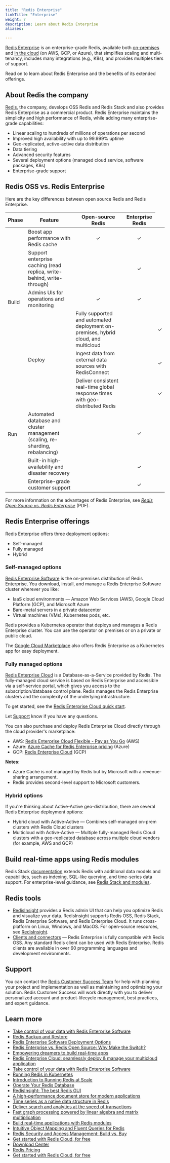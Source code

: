 ```yaml
---
title: "Redis Enterprise"
linkTitle: "Enterprise"
weight: 7
description: Learn about Redis Enterprise
aliases:

---
```


[Redis Enterprise]() is an enterprise-grade Redis, available both [on-premises](https://redis.com/redis-enterprise-software/overview/) and [in the cloud](https://redis.com/try-free/) (on AWS, GCP, or Azure), that simplifies scaling and multi-tenancy, includes many integrations (e.g., K8s), and provides multiples tiers of support.

Read on to learn about Redis Enterprise and the benefits of its extended offerings.

## About Redis the company

[Redis](https://redis.com/), the company, develops OSS Redis and Redis Stack and also provides Redis Enterprise as a commercial product. Redis Enterprise maintains the simplicity and high performance of Redis, while adding many enterprise-grade capabilities: 

* Linear scaling to hundreds of millions of operations per second
* Improved high availability with up to 99.999% uptime
* Geo-replicated, active-active data distribution
* Data tiering
* Advanced security features
* Several deployment options (managed cloud service, software packages, K8s)
* Enterprise-grade support

## Redis OSS vs. Redis Enterprise

Here are the key differences between open source Redis and Redis Enterprise.

<table>
  <thead>
    <tr>
      <th>Phase</th>
      <th>Feature</th>
      <th>Open-source Redis</th>
      <th>Enterprise Redis</th>
    </tr>
  </thead>
  <tbody>
    <tr>
      <td rowspan=5>Build</td>
      <td>Boost app performance with Redis cache</td>
      <td style="text-align:center">&check;</td>
      <td style="text-align:center">&check;</td>
    </tr>
    <tr>
      <td>Support enterprise caching (read replica, write-behind, write-through)</td>
      <td> </td>
      <td style="text-align:center">&check;</td>
    </tr>
    <tr>
      <td>Admins UIs for operations and monitoring</td>
      <td style="text-align:center">&check;</td>
      <td style="text-align:center">&check;</td>
    </tr>
    <tr>
      <td rowspan=3>Deploy</td>
      <td>Fully supported and automated deployment on-premises, hybrid cloud, and multicloud</td>
      <td> </td>
      <td style="text-align:center">&check;</td>
    </tr>
    <tr>
      <td>Ingest data from external data sources with RedisConnect</td>
      <td> </td>
      <td style="text-align:center">&check;</td>
    </tr>
    <tr>
      <td rowspan=4>Run</td>
      <td>Deliver consistent real-time global response times with geo-distributed Redis</td>
      <td> </td>
      <td style="text-align:center">&check;</td>
    </tr>
    <tr>
      <td>Automated database and cluster management (scaling, re-sharding, rebalancing)</td>
      <td> </td>
      <td style="text-align:center">&check;</td>
    </tr>
    <tr>
      <td>Built-in high-availability and disaster recovery</td>
      <td> </td>
      <td style="text-align:center">&check;</td>
    </tr>
    <tr>
      <td>Enterprise-grade customer support</td>
      <td> </td>
      <td style="text-align:center">&check;</td>
    </tr>
  </tbody>
</table>

For more information on the advantages of Redis Enterprise, see [_Redis Open Source vs. Redis Enterprise_](https://redis.com/wp-content/uploads/2022/06/comparison-redis-open-source-vs-redis-enterprise.pdf) (PDF).

## Redis Enterprise offerings

Redis Enterprise offers three deployment options: 

* Self-managed
* Fully managed
* Hybrid

### Self-managed options

[Redis Enterprise Software](https://redis.com/redis-enterprise-software/overview/) is the on-premises distribution of Redis Enterprise. You download, install, and manage a Redis Enterprise Software cluster wherever you like:

* IaaS cloud environments &mdash; Amazon Web Services (AWS), Google Cloud Platform (GCP), and Microsoft Azure
* Bare-metal servers in a private datacenter
* Virtual machines (VMs), Kubernetes pods, etc.

Redis provides a Kubernetes operator that deploys and manages a Redis Enterprise cluster. You can use the operator on premises or on a private or public cloud.

The [Google Cloud Marketplace](https://console.cloud.google.com/marketplace/product/endpoints/gcp.redisenterprise.com?pli=1&project=redislabs-university) also offers Redis Enterprise as a Kubernetes app for easy deployment.

### Fully managed options

[Redis Enterprise Cloud](https://redis.com/redis-enterprise-cloud/overview/) is a Database-as-a-Service provided by Redis. The fully-managed cloud service is based on Redis Enterprise and accessible via a self-service portal, which gives you access to the subscription/database control plane. Redis manages the Redis Enterprise clusters and the complexity of the underlying infrastructure.

To get started, see the [Redis Enterprise Cloud quick start](https://docs.redis.com/latest/rc/rc-quickstart/).

Let [Support](https://redis.com/company/support/) know if you have any questions.

You can also purchase and deploy Redis Enterprise Cloud directly through the cloud provider's marketplace:

* AWS: [Redis Enterprise Cloud Flexible - Pay as You Go](https://aws.amazon.com/marketplace/pp/prodview-mwscixe4ujhkq) (AWS)
* Azure: [Azure Cache for Redis Enterprise pricing](https://azure.microsoft.com/en-us/pricing/details/cache/#pricing) (Azure)
* GCP: [Redis Enterprise Cloud](https://console.cloud.google.com/marketplace/product/endpoints/gcp.redisenterprise.com?project=redislabs-university) (GCP)

**Notes:**

* Azure Cache is not managed by Redis but by Microsoft with a revenue-sharing arrangement.
* Redis provides second-level support to Microsoft customers.

### Hybrid options

If you're thinking about Active-Active geo-distribution, there are several Redis Enterprise deployment options:

* Hybrid cloud with Active-Active &mdash; Combines self-managed on-prem clusters with Redis Cloud clusters
* Multicloud with Active-Active &mdash; Multiple fully-managed Redis Cloud clusters with a geo-replicated database across multiple cloud vendors (for example, AWS and GCP)

## Build real-time apps using Redis modules

Redis Stack [documentation](/docs/stack) extends Redis with additional data models and capabilities, such as indexing, SQL-like querying, and time-series data support. For enterprise-level guidance, see [Redis Stack and modules](https://docs.redis.com/latest/modules/). 

## Redis tools

* [RedisInsight](https://redis.com/redis-enterprise/redis-insight/) provides a Redis admin UI that can help you optimize Redis and visualize your data. RedisInsight supports Redis OSS, Redis Stack, Redis Enterprise Software, and Redis Enterprise Cloud. It runs cross-platform on Linux, Windows, and MacOS. For open-source resources, see [RedisInsight](/docs/stack/insight/).
* [Clients and connectors](https://redis.com/redis-enterprise/clients-connectors/) &mdash; Redis Enterprise is fully compatible with Redis OSS. Any standard Redis client can be used with Redis Enterprise. Redis clients are available in over 60 programming languages and development environments.

## Support

You can contact the [Redis Customer Success Team](https://redis.com/deployment/customer-success/) for help with planning your project and implementation as well as maintaining and optimizing your solution. Redis Customer Success will work directly with you to deliver personalized account and product-lifecycle management, best practices, and expert guidance.

## Learn more

* [Take control of your data with Redis Enterprise Software](https://redis.com/redis-enterprise-software/overview/)
* [Redis Backup and Restore](https://redis.com/redis-enterprise/technology/backup-disaster-recovery/)
* [Redis Enterprise Software Deployment Options](https://redis.com/redis-enterprise-software/deployment/)
* [Redis Enterprise vs. Redis Open Source: Why Make the Switch?](https://redis.com/redis-enterprise/advantages/)
* [Empowering dreamers to build real-time apps](https://redis.com/redis-enterprise-cloud/overview/)
* [Redis Enterprise Cloud: seamlessly deploy & manage your multicloud application](https://redis.com/redis-enterprise-cloud/multicloud/)
* [Take control of your data with Redis Enterprise Software](https://redis.com/redis-enterprise-software/overview/)
* [Running Redis in Kubernetes](https://redis.com/redis-enterprise-software/redis-enterprise-on-kubernetes/)
* [Introduction to Running Redis at Scale](https://developer.redis.com/operate/redis-at-scale/)
* [Operate Your Redis Database](https://developer.redis.com/operate/)
* [RedisInsight: The best Redis GUI](https://redis.com/redis-enterprise/redis-insight/)
* [A high-performance document store for modern applications](https://redis.com/modules/redis-json/)
* [Time series as a native data structure in Redis](https://redis.com/modules/redis-timeseries/)
* [Deliver search and analytics at the speed of transactions](https://redis.com/modules/redis-search/)
* [Fast graph processing powered by linear algebra and matrix multiplication](https://redis.com/modules/redis-graph/)
* [Build real-time applications with Redis modules](https://redis.com/modules/get-started/)
* [Intuitive Object Mapping and Fluent Queries for Redis](https://redis.com/blog/introducing-redis-om-client-libraries/)
* [Redis Security and Access Management: Build vs. Buy](https://redis.com/webinars-on-demand/redis-security-and-access-management-build-vs-buy/)
* [Get started with Redis Cloud, for free](https://redis.com/try-free/)
* [Download Center](https://redis.com/redis-enterprise-software/download-center/software/)
* [Redis Pricing](https://redis.com/redis-enterprise-cloud/pricing/)
* [Get started with Redis Cloud, for free](https://redis.com/try-free/)

